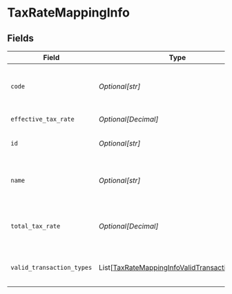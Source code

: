 # TaxRateMappingInfo


## Fields

| Field                                                                                                           | Type                                                                                                            | Required                                                                                                        | Description                                                                                                     | Example                                                                                                         |
| --------------------------------------------------------------------------------------------------------------- | --------------------------------------------------------------------------------------------------------------- | --------------------------------------------------------------------------------------------------------------- | --------------------------------------------------------------------------------------------------------------- | --------------------------------------------------------------------------------------------------------------- |
| `code`                                                                                                          | *Optional[str]*                                                                                                 | :heavy_minus_sign:                                                                                              | Code for the tax rate from the accounting platform.                                                             | UK Standard Rate (Bills)                                                                                        |
| `effective_tax_rate`                                                                                            | *Optional[Decimal]*                                                                                             | :heavy_minus_sign:                                                                                              | Effective tax rate.                                                                                             | 20                                                                                                              |
| `id`                                                                                                            | *Optional[str]*                                                                                                 | :heavy_minus_sign:                                                                                              | Unique identifier of tax rate.                                                                                  | 59_Bills                                                                                                        |
| `name`                                                                                                          | *Optional[str]*                                                                                                 | :heavy_minus_sign:                                                                                              | Name of the tax rate in the accounting platform.                                                                | UK Standard Rate (Bills) Bills                                                                                  |
| `total_tax_rate`                                                                                                | *Optional[Decimal]*                                                                                             | :heavy_minus_sign:                                                                                              | Total (not compounded) sum of the components of a tax rate.                                                     | 20                                                                                                              |
| `valid_transaction_types`                                                                                       | List[[TaxRateMappingInfoValidTransactionTypes](../../models/shared/taxratemappinginfovalidtransactiontypes.md)] | :heavy_minus_sign:                                                                                              | Supported transaction types for the account.                                                                    | Payment                                                                                                         |
